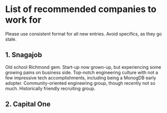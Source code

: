 # List of recommended companies to work for
Please use consistent format for all new entries. Avoid specifics, as they go stale.

## 1. Snagajob
Old school Richmond gem. Start-up now grown-up, but experiencing some growing pains on business side.
Top-notch engineering culture with not a few impressive tech accomplishments, including being a MonogDB early adopter.
Community-oriented engineering group, though recently not so much.
Historically friendly recruiting group. 

## 2. Capital One

